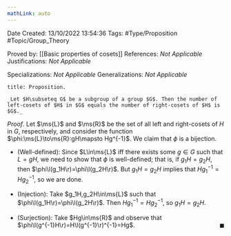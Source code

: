 ```yaml
---
mathLink: auto
---
```


<div class="topSpace"></div>

Date Created: 13/10/2022 13:54:36
Tags: #Type/Proposition #Topic/Group_Theory

Proved by: [[Basic properties of cosets]]
References: _Not Applicable_
Justifications: _Not Applicable_

Specializations: _Not Applicable_
Generalizations: _Not Applicable_

``` ad-Proposition
title: Proposition.

_Let $H\subseteq G$ be a subgroup of a group $G$. Then the number of left-cosets of $H$ in $G$ equals the number of right-cosets of $H$ is $G$._

```

_Proof_. Let $\ms{L}$ and $\ms{R}$ be the set of all left and right-cosets of $H$ in $G$, respectively, and consider the function $\phi:\ms{L}\to\ms{R}:gH\mapsto Hg^{-1}$. We claim that $\phi$ is a bijection.
* (Well-defined): Since $L\in\ms{L}$ iff there exists some $g\in G$ such that $L=gH$, we need to show that $\phi$ is well-defined; that is, if $g_1H=g_2H$, then $\phi\l(g_1H\r)=\phi\l(g_2H\r)$. But $g_1H=g_2H$ implies that $Hg_1^{-1}=Hg_2^{-1}$, so we are done.

* (Injection): Take $g_1H,g_2H\in\ms{L}$ such that $\phi\l(g_1H\r)=\phi\l(g_2H\r)$. Then $Hg_1^{-1}=Hg_2^{-1}$, so $g_1H=g_2H$.
* (Surjection): Take $Hg\in\ms{R}$ and observe that $\phi\l(g^{-1}H\r)=H\l(g^{-1}\r)^{-1}=Hg$.<span style="float:right;">$\blacksquare$</span>

